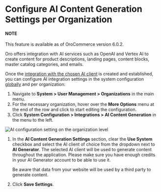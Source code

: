 <a id="organization-ai-settings"></a>

# Configure AI Content Generation Settings per Organization

#### NOTE
This feature is available as of OroCommerce version 6.0.2.

Oro offers integration with AI services such as OpenAI and Vertex AI to create content for product descriptions, landing pages, content blocks, master catalog categories, and emails.

Once the [integration with the chosen AI client](../../../../../integrations/ai/index.md#user-guide-ai-integrations) is created and established, you can configure AI integration settings in the system configuration [globally](../../../../../configuration/system/integrations/ai-settings.md#admin-configuration-ai-integration-settings) and per organization:

1. Navigate to **System > User Management > Organizations** in the main menu.
2. For the necessary organization, hover over the <i class="fa fa-ellipsis-h fa-lg" aria-hidden="true"></i> **More Options** menu at the end of the row and click <i class="fas fa-cog" aria-hidden="true"></i> to start editing the configuration.
3. Click **System Configuration > Integrations > AI Content Generation** in the menu to the left.

![AI configuration setting on the organization level](user/img/system/user_management/org_configuration/ai/ai-org-setting.png)
1. In the **AI Content Generation Settings** section, clear the **Use System** checkbox and select the AI client of choice from the dropdown next to **AI Generator**. The selected AI client will be used to generate content throughout the application. Please make sure you have enough credits in your AI Generator account to be able to use it.

   Be aware that data from your website will be used by a third party to generate content.
2. Click **Save Settings**.

<!-- fa-bars = fa-navicon -->
<!-- Ic Tiles is used as Set As Default in saved views, and as tiles in display layout options -->
<!-- IcPencil refers to Rename in Commerce and Inline Editing in CRM -->
<!-- Check mark in the square. -->
<!-- SortDesc is also used as drop-down arrow -->
<!-- A -->
<!-- B -->
<!-- C -->
<!-- D -->
<!-- E -->
<!-- F -->
<!-- G -->
<!-- H -->
<!-- I -->
<!-- L -->
<!-- M -->
<!-- P -->
<!-- R -->
<!-- S -->
<!-- T -->
<!-- U -->
<!-- Z -->
